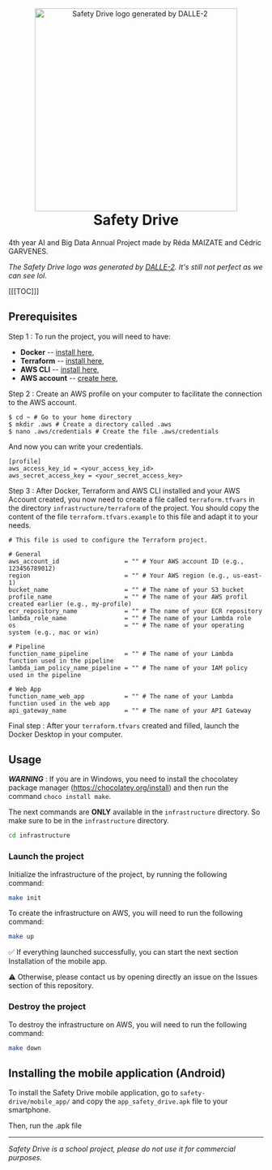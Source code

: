 <div align="center" style="margin-bottom: 0;">
    <a href="https://labs.openai.com/s/o5V608Wjr4uBH1mDGOL72ucC"><img src="https://zupimages.net/up/22/29/odmu.png" alt="Safety Drive logo generated by DALLE-2" height="400" width="400"/></a>
    <h1 style="margin-top: 0;">Safety Drive</h1>
</div>

4th year AI and Big Data Annual Project made by Réda MAIZATE and Cédric GARVENES.

*The Safety Drive logo was generated by [DALLE-2](https://www.dalle-2.com/). It's still not perfect as we can see lol.*

[[[TOC]]]

## Prerequisites

Step 1 : To run the project, you will need to have:
  - **Docker** -- [install here](https://docs.docker.com/get-docker/),
  - **Terraform** -- [install here](https://learn.hashicorp.com/tutorials/terraform/install-cli),
  - **AWS CLI** -- [install here](https://docs.aws.amazon.com/cli/latest/userguide/getting-started-install.html),
  - **AWS account** -- [create here](https://aws.amazon.com/fr/premiumsupport/knowledge-center/create-and-activate-aws-account/),


Step 2 : Create an AWS profile on your computer to facilitate the connection to the AWS account.
```
$ cd ~ # Go to your home directory
$ mkdir .aws # Create a directory called .aws
$ nano .aws/credentials # Create the file .aws/credentials
```
And now you can write your credentials.
```
[profile]
aws_access_key_id = <your_access_key_id>
aws_secret_access_key = <your_secret_access_key>
```


Step 3 : After Docker, Terraform and AWS CLI installed and your AWS Account created, you now need to create a file called `terraform.tfvars` in the directory `infrastructure/terraform` of the project.
You should copy the content of the file `terraform.tfvars.example` to this file and adapt it to your needs.
```
# This file is used to configure the Terraform project.

# General
aws_account_id                  = "" # Your AWS account ID (e.g., 123456789012)
region                          = "" # Your AWS region (e.g., us-east-1)
bucket_name                     = "" # The name of your S3 bucket
profile_name                    = "" # The name of your AWS profil created earlier (e.g., my-profile)
ecr_repository_name             = "" # The name of your ECR repository
lambda_role_name                = "" # The name of your Lambda role
os                              = "" # The name of your operating system (e.g., mac or win)

# Pipeline
function_name_pipeline          = "" # The name of your Lambda function used in the pipeline
lambda_iam_policy_name_pipeline = "" # The name of your IAM policy used in the pipeline

# Web App
function_name_web_app           = "" # The name of your Lambda function used in the web app
api_gateway_name                = "" # The name of your API Gateway
```

Final step : After your `terraform.tfvars` created and filled, launch the Docker Desktop in your computer.

## Usage
**_WARNING_** : If you are in Windows, you need to install the chocolatey package manager (https://chocolatey.org/install) and then run the command `choco install make`.

The next commands are **ONLY** available in the `infrastructure` directory. So make sure to be in the `infrastructure` directory.
```bash
cd infrastructure
```

### Launch the project
Initialize the infrastructure of the project, by running the following command:

```bash
make init
```

To create the infrastructure on AWS, you will need to run the following command:

```bash
make up
```
✅ If everything launched successfully, you can start the next section Installation of the mobile app.

⚠️ Otherwise, please contact us by opening directly an issue on the Issues section of this repository.


### Destroy the project

To destroy the infrastructure on AWS, you will need to run the following command:

```bash
make down
```

## Installing the mobile application (Android)

To install the Safety Drive mobile application, go to `safety-drive/mobile_app/` and copy the `app_safety_drive.apk` file to your smartphone.

Then, run the .apk file

------------------------------

*Safety Drive is a school project, please do not use it for commercial purposes.*